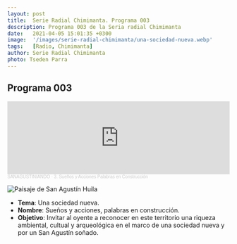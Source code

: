 ```yaml
---
layout: post
title:  Serie Radial Chimimanta. Programa 003
description: Programa 003 de la Seria radial Chimimanta
date:   2021-04-05 15:01:35 +0300
image:  '/images/serie-radial-chimimanta/una-sociedad-nueva.webp'
tags:   [Radio, Chimimanta]
author: Serie Radial Chimimanta
photo: Tseden Parra
---
```

## Programa 003

<iframe width="100%" height="166" scrolling="no" frameborder="no" allow="autoplay" src="https://w.soundcloud.com/player/?url=https%3A//api.soundcloud.com/tracks/1021700287&color=%23ff5500&auto_play=false&hide_related=false&show_comments=true&show_user=true&show_reposts=false&show_teaser=true"></iframe><div style="font-size: 10px; color: #cccccc;line-break: anywhere;word-break: normal;overflow: hidden;white-space: nowrap;text-overflow: ellipsis; font-family: Interstate,Lucida Grande,Lucida Sans Unicode,Lucida Sans,Garuda,Verdana,Tahoma,sans-serif;font-weight: 100;"><a href="https://soundcloud.com/sanagustiniando" title="SANAGUSTINIANDO" target="_blank" style="color: #cccccc; text-decoration: none;">SANAGUSTINIANDO</a> · <a href="https://soundcloud.com/sanagustiniando/3-suenos-y-acciones-palabras-en-construccion" title="3. Sueños y Acciones Palabras en Construcción" target="_blank" style="color: #cccccc; text-decoration: none;">3. Sueños y Acciones Palabras en Construcción</a></div>

![Paisaje de San Agustín Huila]({{site.baseurl}}/images/serie-radial-chimimanta/una-sociedad-nueva.webp "Serie radial comunitaria Chimimanta - Programa 003")

* **Tema**: Una sociedad nueva.
* **Nombre**: Sueños y acciones, palabras en construcción.
* **Objetivo**: Invitar al oyente a reconocer en este territorio una riqueza ambiental, cultual y arqueológica en el marco de una sociedad nueva y por un San Agustín soñado.

